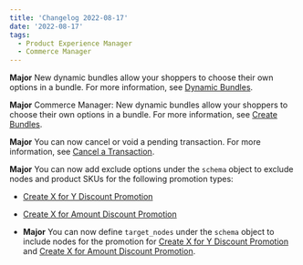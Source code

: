```yaml
---
title: 'Changelog 2022-08-17'
date: '2022-08-17'
tags:
  - Product Experience Manager
  - Commerce Manager
---
```

**Major** New dynamic bundles allow your shoppers to choose their own options in a bundle. For more information, see [Dynamic Bundles](/docs/pxm/products/pxm-bundles/pxm-bundles#dynamic-bundles).

**Major** Commerce Manager: New dynamic bundles allow your shoppers to choose their own options in a bundle. For more information, see [Create Bundles](/docs/pxm/products/pxm-bundles/bundle-configuration).

**Major** You can now cancel or void a pending transaction. For more information, see [Cancel a Transaction](/docs/commerce-cloud/payments/transactions/cancel-a-transaction#post-cancel-a-transaction).

**Major** You can now add exclude options under the `schema` object to exclude nodes and product SKUs for the following promotion types:
  - [Create X for Y Discount Promotion](/docs/commerce-cloud/promotions/promotion-management/create-X-for-Y-discount-promotion)
  - [Create X for Amount Discount Promotion](/docs/commerce-cloud/promotions/promotion-management/create-X-for-amount-discount-promotion)

  - **Major** You can now define `target_nodes` under the `schema` object to include nodes for the promotion for [Create X for Y Discount Promotion](/docs/commerce-cloud/promotions/promotion-management/create-X-for-Y-discount-promotion) and [Create X for Amount Discount Promotion](/docs/commerce-cloud/promotions/promotion-management/create-X-for-amount-discount-promotion).
